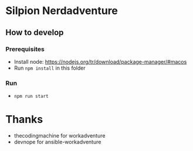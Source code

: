 # Silpion Nerdadventure

## How to develop
### Prerequisites
- Install node: https://nodejs.org/tr/download/package-manager/#macos
- Run `npm install` in this folder

### Run
- `npm run start`


# Thanks
- thecodingmachine for workadventure
- devnope for ansible-workadventure
